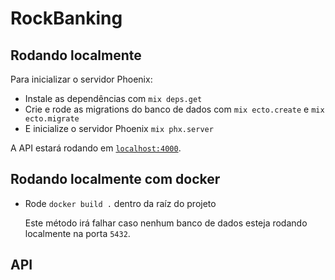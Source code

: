 # RockBanking

## Rodando localmente

Para inicializar o servidor Phoenix:

  * Instale as dependências com `mix deps.get`
  * Crie e rode as migrations do banco de dados com `mix ecto.create` e `mix ecto.migrate`
  * E inicialize o servidor Phoenix `mix phx.server`

A API estará rodando em [`localhost:4000`](http://localhost:4000).



## Rodando localmente com docker

- Rode `docker build .` dentro da raíz do projeto

  Este método irá falhar caso nenhum banco de dados esteja rodando localmente na porta `5432`.



## API

